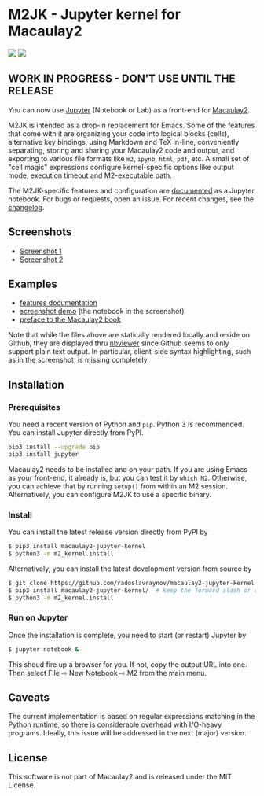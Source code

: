 # M2JK - Jupyter kernel for Macaulay2

[![](https://img.shields.io/travis/radoslavraynov/Macaulay2-Jupyter-Kernel.svg?style=flat-square)](https://travis-ci.org/radoslavraynov/Macaulay2-Jupyter-Kernel)
[![](https://img.shields.io/pypi/v/macaulay2-jupyter-kernel.svg?style=flat-square)](#link-to-pypi-page)
<!-- [![](https://img.shields.io/badge/version-0.2.0-blue.svg?style=flat-square)](#) -->

## WORK IN PROGRESS - DON'T USE UNTIL THE RELEASE

You can now use [Jupyter](http://www.jupyter.org) (Notebook or Lab) as a front-end for [Macaulay2](http://faculty.math.illinois.edu/Macaulay2/).

M2JK is intended as a drop-in replacement for Emacs.
Some of the features that come with it are
organizing your code into logical blocks (cells),
alternative key bindings,
using Markdown and TeX in-line,
conveniently separating, storing and sharing your Macaulay2 code and output,
and exporting to various file formats like `m2`, `ipynb`, `html`, `pdf`, etc.
A small set of "cell magic" expressions configure kernel-specific options
like output mode, execution timeout and M2-executable path.

The M2JK-specific features and configuration are [documented]() as a Jupyter notebook.
For bugs or requests, open an issue.
For recent changes, see the [changelog](CHANGELOG.md).

## Screenshots

* [Screenshot 1](/demo/screenshot.png?raw=true)
* [Screenshot 2](/demo/screenshot.png?raw=true)

## Examples

* [features documentation](https://nbviewer.jupyter.org/github/radoslavraynov/Macaulay2-Jupyter-Kernel/blob/master/demo/features.ipynb)
* [screenshot demo](https://nbviewer.jupyter.org/github/radoslavraynov/Macaulay2-Jupyter-Kernel/blob/master/demo/minimal.ipynb) (the notebook in the screenshot)
* [preface to the Macaulay2 book](https://nbviewer.jupyter.org/github/radoslavraynov/Macaulay2-Jupyter-Kernel/blob/master/demo/p1m2book.ipynb)

Note that while the files above are statically rendered locally and reside on Github,
they are displayed thru [nbviewer](#) since Github seems to only support plain text output.
In particular, client-side syntax highlighting, such as in the screenshot,
is missing completely.

## Installation

### Prerequisites

You need a recent version of Python and `pip`. Python 3 is recommended.
You can install Jupyter directly from PyPI.
```bash
pip3 install --upgrade pip
pip3 install jupyter
```

Macaulay2 needs to be installed and on your path.
If you are using Emacs as your front-end, it already is, but you can test it by `which M2`.
Otherwise, you can achieve that by running `setup()` from within an M2 session.
Alternatively, you can configure M2JK to use a specific binary.

### Install

You can install the latest release version directly from PyPI by

```bash
$ pip3 install macaulay2-jupyter-kernel
$ python3 -m m2_kernel.install
```

Alternatively, you can install the latest development version from source by

```bash
$ git clone https://github.com/radoslavraynov/macaulay2-jupyter-kernel.git
$ pip3 install macaulay2-jupyter-kernel/  # keep the forward slash or cd into the directory 
$ python3 -m m2_kernel.install
```

### Run on Jupyter

Once the installation is complete, you need to start (or restart) Jupyter by

```bash
$ jupyter notebook &
```

This shoud fire up a browser for you. If not, copy the output URL into one.
Then select File ⇨ New Notebook ⇨ M2 from the main menu.

## Caveats

The current implementation is based on regular expressions matching in the Python runtime,
so there is considerable overhead with I/O-heavy programs.
Ideally, this issue will be addressed in the next (major) version.

## License

This software is not part of Macaulay2 and is released under the MIT License.

